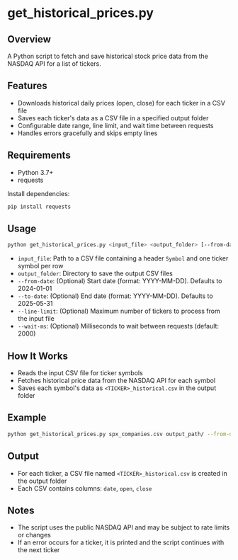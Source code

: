 # get_historical_prices.py

## Overview
A Python script to fetch and save historical stock price data from the NASDAQ API for a list of tickers.

## Features
- Downloads historical daily prices (open, close) for each ticker in a CSV file
- Saves each ticker's data as a CSV file in a specified output folder
- Configurable date range, line limit, and wait time between requests
- Handles errors gracefully and skips empty lines

## Requirements
- Python 3.7+
- requests

Install dependencies:
```sh
pip install requests
```

## Usage
```sh
python get_historical_prices.py <input_file> <output_folder> [--from-date YYYY-MM-DD] [--to-date YYYY-MM-DD] [--line-limit N] [--wait-ms MS]
```
- `input_file`: Path to a CSV file containing a header `Symbol` and one ticker symbol per row
- `output_folder`: Directory to save the output CSV files
- `--from-date`: (Optional) Start date (format: YYYY-MM-DD). Defaults to 2024-01-01
- `--to-date`: (Optional) End date (format: YYYY-MM-DD). Defaults to 2025-05-31
- `--line-limit`: (Optional) Maximum number of tickers to process from the input file
- `--wait-ms`: (Optional) Milliseconds to wait between requests (default: 2000)

## How It Works
- Reads the input CSV file for ticker symbols
- Fetches historical price data from the NASDAQ API for each symbol
- Saves each symbol's data as `<TICKER>_historical.csv` in the output folder

## Example
```sh
python get_historical_prices.py spx_companies.csv output_path/ --from-date 2024-01-01 --to-date 2025-05-31 --line-limit 10 --wait-ms 1000
```

## Output
- For each ticker, a CSV file named `<TICKER>_historical.csv` is created in the output folder
- Each CSV contains columns: `date`, `open`, `close`

## Notes
- The script uses the public NASDAQ API and may be subject to rate limits or changes
- If an error occurs for a ticker, it is printed and the script continues with the next ticker
